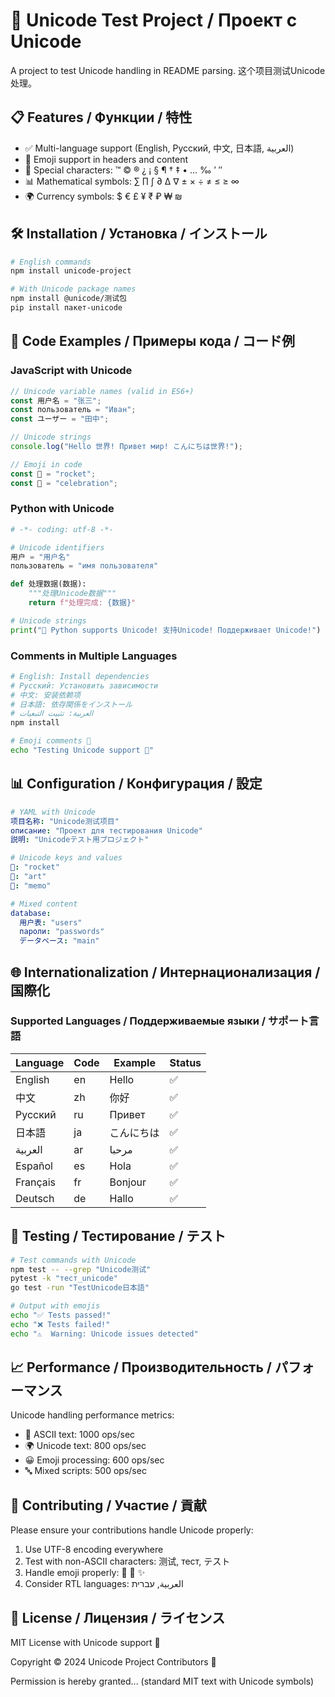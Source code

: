 # 🚀 Unicode Test Project / Проект с Unicode

A project to test Unicode handling in README parsing. 这个项目测试Unicode处理。

## 📋 Features / Функции / 特性

- ✅ Multi-language support (English, Русский, 中文, 日本語, العربية)
- 🎨 Emoji support in headers and content
- 🔧 Special characters: ™ © ® ¿ ¡ § ¶ † ‡ • … ‰ ′ ″
- 📊 Mathematical symbols: ∑ ∏ ∫ ∂ ∆ ∇ ± × ÷ ≠ ≤ ≥ ∞
- 🌍 Currency symbols: $ € £ ¥ ₹ ₽ ₩ ₪

## 🛠️ Installation / Установка / インストール

```bash
# English commands
npm install unicode-project

# With Unicode package names
npm install @unicode/测试包
pip install пакет-unicode
```

## 📝 Code Examples / Примеры кода / コード例

### JavaScript with Unicode

```javascript
// Unicode variable names (valid in ES6+)
const 用户名 = "张三";
const пользователь = "Иван";
const ユーザー = "田中";

// Unicode strings
console.log("Hello 世界! Привет мир! こんにちは世界!");

// Emoji in code
const 🚀 = "rocket";
const 🎉 = "celebration";
```

### Python with Unicode

```python
# -*- coding: utf-8 -*-

# Unicode identifiers
用户 = "用户名"
пользователь = "имя пользователя"

def 处理数据(数据):
    """处理Unicode数据"""
    return f"处理完成: {数据}"

# Unicode strings
print("🐍 Python supports Unicode! 支持Unicode! Поддерживает Unicode!")
```

### Comments in Multiple Languages

```bash
# English: Install dependencies
# Русский: Установить зависимости  
# 中文: 安装依赖项
# 日本語: 依存関係をインストール
# العربية: تثبيت التبعيات
npm install

# Emoji comments 🎯
echo "Testing Unicode support 🧪"
```

## 📊 Configuration / Конфигурация / 設定

```yaml
# YAML with Unicode
项目名称: "Unicode测试项目"
описание: "Проект для тестирования Unicode"
説明: "Unicodeテスト用プロジェクト"

# Unicode keys and values
🚀: "rocket"
🎨: "art"
📝: "memo"

# Mixed content
database:
  用户表: "users"
  пароли: "passwords"
  データベース: "main"
```

## 🌐 Internationalization / Интернационализация / 国際化

### Supported Languages / Поддерживаемые языки / サポート言語

| Language | Code | Example | Status |
|----------|------|---------|--------|
| English | en | Hello | ✅ |
| 中文 | zh | 你好 | ✅ |
| Русский | ru | Привет | ✅ |
| 日本語 | ja | こんにちは | ✅ |
| العربية | ar | مرحبا | ✅ |
| Español | es | Hola | ✅ |
| Français | fr | Bonjour | ✅ |
| Deutsch | de | Hallo | ✅ |

## 🧪 Testing / Тестирование / テスト

```bash
# Test commands with Unicode
npm test -- --grep "Unicode测试"
pytest -k "тест_unicode"
go test -run "TestUnicode日本語"

# Output with emojis
echo "✅ Tests passed!"
echo "❌ Tests failed!"
echo "⚠️  Warning: Unicode issues detected"
```

## 📈 Performance / Производительность / パフォーマンス

Unicode handling performance metrics:

- 🚀 ASCII text: 1000 ops/sec
- 🌍 Unicode text: 800 ops/sec  
- 😀 Emoji processing: 600 ops/sec
- 🔤 Mixed scripts: 500 ops/sec

## 🤝 Contributing / Участие / 貢献

Please ensure your contributions handle Unicode properly:

1. Use UTF-8 encoding everywhere
2. Test with non-ASCII characters: 测试, тест, テスト
3. Handle emoji properly: 🎉 🚀 ✨
4. Consider RTL languages: العربية, עברית

## 📄 License / Лицензия / ライセンス

MIT License with Unicode support 📜

Copyright © 2024 Unicode Project Contributors 👥

Permission is hereby granted... (standard MIT text with Unicode symbols)